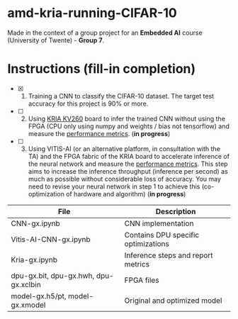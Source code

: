 # amd-kria-running-CIFAR-10
Made in the context of a group project for an **Embedded AI** course (University of Twente) - **Group 7**.

# Instructions (fill-in completion)
- [x] 1. Training a CNN to classify the CIFAR-10 dataset. The target test accuracy for this project is 90% or more.
- [ ] 2. Using [KRIA KV260](https://www.amd.com/en/products/system-on-modules/kria/k26/kv260-vision-starter-kit.html) board to infer the trained CNN without using the FPGA (CPU only using numpy and weights / bias not tensorflow) and measure the [performance metrics](https://docs.google.com/spreadsheets/d/1PJPRZUFgHM_1D1Kx5eAISgnVnhnDLMWt/edit?usp=sharing&ouid=106156661825394405985&rtpof=true&sd=true). (**in progress**)
- [ ] 3. Using VITIS-AI (or an alternative platform, in consultation with the TA) and the FPGA fabric of the KRIA board to accelerate inference of the neural network and measure the [performance metrics](https://docs.google.com/spreadsheets/d/1PJPRZUFgHM_1D1Kx5eAISgnVnhnDLMWt/edit?usp=sharing&ouid=106156661825394405985&rtpof=true&sd=true). This step aims to increase the inference throughput (inference per second) as much as possible without considerable loss of accuracy. You may need to revise your neural network in step 1 to achieve this (co-optimization of hardware and algorithm) (**in progress**)

File                                                             | Description
----------------------------------------------|--------------------------------------------
CNN-gx.ipynb                                          | CNN implementation
Vitis-AI-CNN-gx.ipynb                            | Contains DPU specific optimizations
Kria-gx.ipynb                                            | Inference steps and report metrics
dpu-gx.bit, dpu-gx.hwh, dpu-gx.xclbin  | FPGA files
model-gx.h5/pt, model-gx.xmodel        | Original and optimized model
